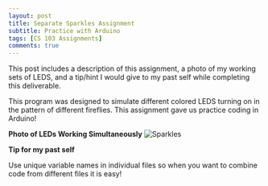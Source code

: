 ```yaml
---
layout: post
title: Separate Sparkles Assignment 
subtitle: Practice with Arduino
tags: [CS 103 Assignments]
comments: true
---
```


This post includes a description of this assignment, a photo of my working sets of LEDS, and a tip/hint I would give to my past self while completing this deliverable. 
 
This program was designed to simulate different colored LEDS turning on in the pattern of different fireflies. This assignment gave us practice coding in Arduino!  


**Photo of LEDs Working Simultaneously**
![Sparkles]()


**Tip for my past self**

Use unique variable names in individual files so when you want to combine code from different files it is easy! 


